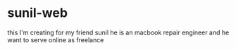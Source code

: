 # sunil-web
 this I'm creating for my friend sunil he is an macbook repair engineer and he want to serve online as freelance
